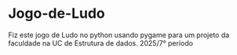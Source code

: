 # Jogo-de-Ludo
Fiz este jogo de Ludo no python usando pygame para um projeto da faculdade na UC de Estrutura de dados. 2025/7° período
